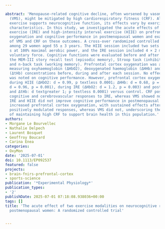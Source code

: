 ---
abstract: 'Menopause-related cognitive decline, often worsened by vasomotor symptoms
  (VMS), might be mitigated by high cardiorespiratory fitness (CRF). Although acute
  exercise supports neurocognitive function, its effects vary by exercise and individual
  characteristics. In this study, we investigated the acute effects of isometric resistance
  exercise (IRE) and high-intensity interval exercise (HIIE) on prefrontal cortex
  oxygenation and cognitive performance in postmenopausal women and examined the influence
  of VMS and CRF on these outcomes. A cross-over randomized controlled trial was conducted
  among 29 women aged 55 ± 3 years. The HIIE session included two sets of 12 × 15
  s at 100% maximal aerobic power, and the IRE session included 4 × 2 min at 30% maximal
  voluntary force. Cognitive functions were evaluated before and after sessions using
  the MEM-III story recall test (episodic memory), Stroop task (inhibitory control)
  and n-back task (working memory). Prefrontal cortex oxygenation was assessed by
  measuring oxyhaemoglobin (ΔHbO2), deoxygenated haemoglobin (ΔHHb) and total haemoglobin
  (ΔtHb) concentrations before, during and after each session. No effect of exercise
  was noted on cognitive performance. However, prefrontal cortex oxygenation increased
  during HIIE (ΔHbO2: d = 0.99, p textless 0.0001; ΔHHb: d = 0.68, p = 0.018; ΔtHb:
  d = 0.96, p = 0.001), during IRE (ΔHbO2: d = 1.2, p = 0.003) and post-HIIE (ΔHbO2
  and ΔtHb: d textgreater 1; p textless 0.0001) versus control. CRF positively modulated
  cognitive and cerebrovascular responses to IRE, whereas VMS showed no influence.
  IRE and HIIE did not improve cognitive performance in postmenopausal women, but
  increased prefrontal cortex oxygenation, with sustained effects after HIIE. CRF
  positively modulated responses, whereas VMS did not, underscoring the importance
  of maintaining high CRF to support brain health in this population.'
authors:
- Morgane Le Bourvellec
- Nathalie Delpech
- Laurent Bosquet
- Geoffroy Boucard
- Carina Enea
categories:
- OxyMon
date: '2025-07-01'
doi: 10.1113/EP092537
featured: false
projects:
- brain-fnirs-prefrontal-cortex
- sports-science
publication: '*Experimental Physiology*'
publication_types:
- '2'
publishDate: 2025-07-01 07:18:08.938036+00:00
tags: []
title: 'The acute effect of two exercise modalities on neurocognitive responses in
  postmenopausal women: A randomized controlled trial'

---
